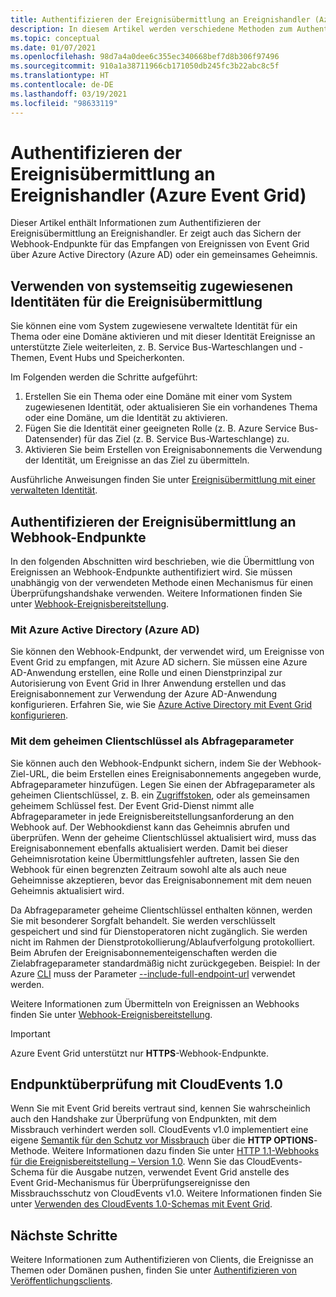```yaml
---
title: Authentifizieren der Ereignisübermittlung an Ereignishandler (Azure Event Grid)
description: In diesem Artikel werden verschiedene Methoden zum Authentifizieren der Übermittlung an Ereignishandler in Azure Event Grid beschrieben.
ms.topic: conceptual
ms.date: 01/07/2021
ms.openlocfilehash: 98d7a4a0dee6c355ec340668bef7d8b306f97496
ms.sourcegitcommit: 910a1a38711966cb171050db245fc3b22abc8c5f
ms.translationtype: HT
ms.contentlocale: de-DE
ms.lasthandoff: 03/19/2021
ms.locfileid: "98633119"
---
```

# <a name="authenticate-event-delivery-to-event-handlers-azure-event-grid"></a>Authentifizieren der Ereignisübermittlung an Ereignishandler (Azure Event Grid)
Dieser Artikel enthält Informationen zum Authentifizieren der Ereignisübermittlung an Ereignishandler. Er zeigt auch das Sichern der Webhook-Endpunkte für das Empfangen von Ereignissen von Event Grid über Azure Active Directory (Azure AD) oder ein gemeinsames Geheimnis.

## <a name="use-system-assigned-identities-for-event-delivery"></a>Verwenden von systemseitig zugewiesenen Identitäten für die Ereignisübermittlung
Sie können eine vom System zugewiesene verwaltete Identität für ein Thema oder eine Domäne aktivieren und mit dieser Identität Ereignisse an unterstützte Ziele weiterleiten, z. B. Service Bus-Warteschlangen und -Themen, Event Hubs und Speicherkonten.

Im Folgenden werden die Schritte aufgeführt: 

1. Erstellen Sie ein Thema oder eine Domäne mit einer vom System zugewiesenen Identität, oder aktualisieren Sie ein vorhandenes Thema oder eine Domäne, um die Identität zu aktivieren. 
1. Fügen Sie die Identität einer geeigneten Rolle (z. B. Azure Service Bus-Datensender) für das Ziel (z. B. Service Bus-Warteschlange) zu.
1. Aktivieren Sie beim Erstellen von Ereignisabonnements die Verwendung der Identität, um Ereignisse an das Ziel zu übermitteln. 

Ausführliche Anweisungen finden Sie unter [Ereignisübermittlung mit einer verwalteten Identität](managed-service-identity.md).


## <a name="authenticate-event-delivery-to-webhook-endpoints"></a>Authentifizieren der Ereignisübermittlung an Webhook-Endpunkte
In den folgenden Abschnitten wird beschrieben, wie die Übermittlung von Ereignissen an Webhook-Endpunkte authentifiziert wird. Sie müssen unabhängig von der verwendeten Methode einen Mechanismus für einen Überprüfungshandshake verwenden. Weitere Informationen finden Sie unter [Webhook-Ereignisbereitstellung](webhook-event-delivery.md). 


### <a name="using-azure-active-directory-azure-ad"></a>Mit Azure Active Directory (Azure AD)
Sie können den Webhook-Endpunkt, der verwendet wird, um Ereignisse von Event Grid zu empfangen, mit Azure AD sichern. Sie müssen eine Azure AD-Anwendung erstellen, eine Rolle und einen Dienstprinzipal zur Autorisierung von Event Grid in Ihrer Anwendung erstellen und das Ereignisabonnement zur Verwendung der Azure AD-Anwendung konfigurieren. Erfahren Sie, wie Sie [Azure Active Directory mit Event Grid konfigurieren](secure-webhook-delivery.md).

### <a name="using-client-secret-as-a-query-parameter"></a>Mit dem geheimen Clientschlüssel als Abfrageparameter
Sie können auch den Webhook-Endpunkt sichern, indem Sie der Webhook-Ziel-URL, die beim Erstellen eines Ereignisabonnements angegeben wurde, Abfrageparameter hinzufügen. Legen Sie einen der Abfrageparameter als geheimen Clientschlüssel, z. B. ein [Zugriffstoken](https://en.wikipedia.org/wiki/Access_token), oder als gemeinsamen geheimem Schlüssel fest. Der Event Grid-Dienst nimmt alle Abfrageparameter in jede Ereignisbereitstellungsanforderung an den Webhook auf. Der Webhookdienst kann das Geheimnis abrufen und überprüfen. Wenn der geheime Clientschlüssel aktualisiert wird, muss das Ereignisabonnement ebenfalls aktualisiert werden. Damit bei dieser Geheimnisrotation keine Übermittlungsfehler auftreten, lassen Sie den Webhook für einen begrenzten Zeitraum sowohl alte als auch neue Geheimnisse akzeptieren, bevor das Ereignisabonnement mit dem neuen Geheimnis aktualisiert wird. 

Da Abfrageparameter geheime Clientschlüssel enthalten können, werden Sie mit besonderer Sorgfalt behandelt. Sie werden verschlüsselt gespeichert und sind für Dienstoperatoren nicht zugänglich. Sie werden nicht im Rahmen der Dienstprotokollierung/Ablaufverfolgung protokolliert. Beim Abrufen der Ereignisabonnementeigenschaften werden die Zielabfrageparameter standardmäßig nicht zurückgegeben. Beispiel: In der Azure [CLI](/cli/azure) muss der Parameter [--include-full-endpoint-url](/cli/azure/eventgrid/event-subscription#az-eventgrid-event-subscription-show) verwendet werden.

Weitere Informationen zum Übermitteln von Ereignissen an Webhooks finden Sie unter [Webhook-Ereignisbereitstellung](webhook-event-delivery.md).

> [!IMPORTANT]
Azure Event Grid unterstützt nur **HTTPS**-Webhook-Endpunkte. 

## <a name="endpoint-validation-with-cloudevents-v10"></a>Endpunktüberprüfung mit CloudEvents 1.0
Wenn Sie mit Event Grid bereits vertraut sind, kennen Sie wahrscheinlich auch den Handshake zur Überprüfung von Endpunkten, mit dem Missbrauch verhindert werden soll. CloudEvents v1.0 implementiert eine eigene [Semantik für den Schutz vor Missbrauch](webhook-event-delivery.md) über die **HTTP OPTIONS**-Methode. Weitere Informationen dazu finden Sie unter [HTTP 1.1-Webhooks für die Ereignisbereitstellung – Version 1.0](https://github.com/cloudevents/spec/blob/v1.0/http-webhook.md#4-abuse-protection). Wenn Sie das CloudEvents-Schema für die Ausgabe nutzen, verwendet Event Grid anstelle des Event Grid-Mechanismus für Überprüfungsereignisse den Missbrauchsschutz von CloudEvents v1.0. Weitere Informationen finden Sie unter [Verwenden des CloudEvents 1.0-Schemas mit Event Grid](cloudevents-schema.md). 


## <a name="next-steps"></a>Nächste Schritte
Weitere Informationen zum Authentifizieren von Clients, die Ereignisse an Themen oder Domänen pushen, finden Sie unter [Authentifizieren von Veröffentlichungsclients](security-authenticate-publishing-clients.md). 
